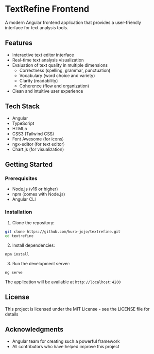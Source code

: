 # TextRefine Frontend

A modern Angular frontend application that provides a user-friendly interface for text analysis tools.

## Features

- Interactive text editor interface
- Real-time text analysis visualization
- Evaluation of text quality in multiple dimensions
    - Correctness (spelling, grammar, punctuation)
    - Vocabulary (word choice and variety)
    - Clarity (readability)
    - Coherence (flow and organization)
- Clean and intuitive user experience

## Tech Stack

- Angular
- TypeScript
- HTML5
- CSS3 (Tailwind CSS)
- Font Awesome (for icons)
- ngx-editor (for text editor)
- Chart.js (for visualization)

## Getting Started

### Prerequisites

- Node.js (v16 or higher)
- npm (comes with Node.js)
- Angular CLI

### Installation

1. Clone the repository:
```bash
git clone https://github.com/kuro-jojo/textrefine.git
cd textrefine
```

2. Install dependencies:
```bash
npm install
```

3. Run the development server:
```bash
ng serve
```

The application will be available at `http://localhost:4200`

## License

This project is licensed under the MIT License - see the LICENSE file for details

## Acknowledgments

- Angular team for creating such a powerful framework
- All contributors who have helped improve this project
